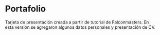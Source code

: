 # Portafolio
Tarjeta de presentación creada a partir de tutorial de Falconmasters. En esta versión se agregaron algunos datos personales y presentación de CV.
